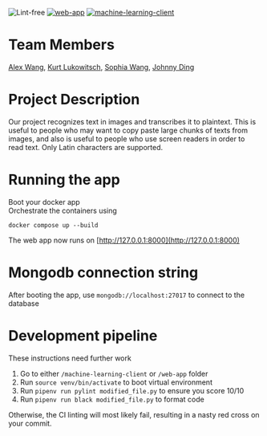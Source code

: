 ![Lint-free](https://github.com/nyu-software-engineering/containerized-app-exercise/actions/workflows/lint.yml/badge.svg) [![web-app](https://github.com/software-students-spring2025/4-containers-epic-metal-machine/actions/workflows/web-app.yaml/badge.svg)](https://github.com/software-students-spring2025/4-containers-epic-metal-machine/actions/workflows/web-app.yaml) [![machine-learning-client](https://github.com/software-students-spring2025/4-containers-epic-metal-machine/actions/workflows/machine-learning-client.yaml/badge.svg)](https://github.com/software-students-spring2025/4-containers-epic-metal-machine/actions/workflows/machine-learning-client.yaml)

# Team Members
[Alex Wang](https://github.com/alw9411), [Kurt Lukowitsch](https://github.com/kl3641), [Sophia Wang](https://github.com/s-m-wang), [Johnny Ding](https://github.com/yd2960)


# Project Description
Our project recognizes text in images and transcribes it to plaintext. This is useful to people who may want to copy paste large chunks of texts from images, and also is useful to people who use screen readers in order to read text. Only Latin characters are supported.


# Running the app
Boot your docker app\
Orchestrate the containers using
```
docker compose up --build
```
The web app now runs on [http://127.0.0.1:8000](http://127.0.0.1:8000)

# Mongodb connection string
After booting the app, use ```mongodb://localhost:27017``` to connect to the database


# Development pipeline
These instructions need further work
1. Go to either ```/machine-learning-client``` or ```/web-app``` folder
1. Run ```source venv/bin/activate``` to boot virtual environment
1. Run ```pipenv run pylint modified_file.py``` to ensure you score 10/10
1. Run ```pipenv run black modified_file.py``` to format code

Otherwise, the CI linting will most likely fail, resulting in a nasty red cross on your commit.